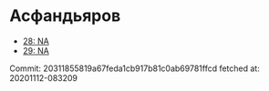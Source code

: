 # Асфандьяров
- [28: NA](28.md)
- [29: NA](29.md)

Commit: 20311855819a67feda1cb917b81c0ab69781ffcd
 fetched at: 20201112-083209
